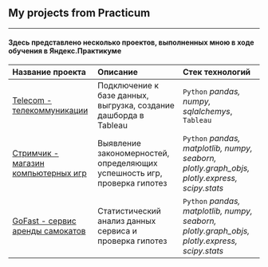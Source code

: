 ## My projects from Practicum
___ 
#### Здесь представлено несколько проектов, выполненных мною в ходе обучения в Яндекс.Практикуме

| Название проекта | Описание | Стек технологий | 
| :---------------------- | :---------------------- | :---------------------- |
| [Telecom - телекоммуникации](https://github.com/SToboev/Practicum_projects/blob/main/Telecom_project.ipynb) | Подключение к базе данных, выгрузка, создание дашборда в Tableau| `Python` *pandas, numpy, sqlalchemys*, `Tableau`|
| [Стримчик - магазин компьютерных игр]( https://github.com/SToboev/Practicum_projects/blob/main/Strimchik_games_project.ipynb) | Выявление закономерностей, определяющих успешность игр, проверка гипотез| `Python` *pandas, matplotlib, numpy, seaborn, plotly.graph_objs, plotly.express, scipy.stats* |
| [GoFast - сервис аренды самокатов](https://github.com/SToboev/Practicum_projects/blob/main/GoFast_samocati.ipynb) | Cтатистический анализ данных сервиса и проверка гипотез |`Python` *pandas, matplotlib, numpy, seaborn, plotly.graph_objs, plotly.express, scipy.stats* |
